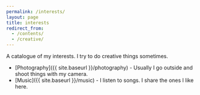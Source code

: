 ```yaml
---
permalink: /interests/
layout: page
title: interests
redirect_from:
  - /contents/
  - /creative/
---
```


A catalogue of my interests. I try to do creative things sometimes.

* [Photography]({{ site.baseurl }}/photography) - Usually I go outside and shoot things with my camera.
* [Music]({{ site.baseurl }}/music) - I listen to songs. I share the ones I like here.
